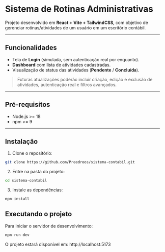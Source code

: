 # Sistema de Rotinas Administrativas

Projeto desenvolvido em **React + Vite + TailwindCSS**, com objetivo de gerenciar rotinas/atividades de um usuário em um escritório contábil.

---

## Funcionalidades

- Tela de **Login** (simulada, sem autenticação real por enquanto).  
- **Dashboard** com lista de atividades cadastradas.  
- Visualização de status das atividades (**Pendente** / **Concluída**).  

> Futuras atualizações poderão incluir criação, edição e exclusão de atividades, autenticação real e filtros avançados.

---

## Pré-requisitos

- Node.js >= 18  
- npm >= 9  

---

## Instalação

1. Clone o repositório:
```bash
git clone https://github.com/Preedroos/sistema-contabil.git
```

2. Entre na pasta do projeto:
```bash
cd sistema-contabil
```

3. Instale as dependências:
```bash
npm install
```

## Executando o projeto

Para iniciar o servidor de desenvolvimento:
```bash
npm run dev
```

O projeto estará disponível em: http://localhost:5173
